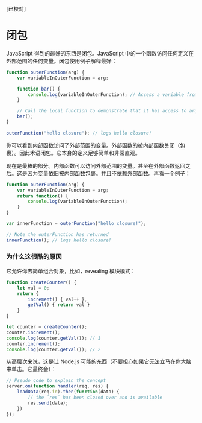 [已校对]
# 闭包

JavaScript 得到的最好的东西是闭包。JavaScript 中的一个函数访问任何定义在外部范围的任何变量。闭包使用例子解释最好：
```ts
function outerFunction(arg) {
    var variableInOuterFunction = arg;

    function bar() {
        console.log(variableInOuterFunction); // Access a variable from the outer scope
    }

    // Call the local function to demonstrate that it has access to arg
    bar();
}

outerFunction("hello closure"); // logs hello closure!
```
你可以看到内部函数访问了外部范围的变量。外部函数的被内部函数关闭（包裹）。因此术语闭包。它本身的定义足够简单和非常直观。


现在是最棒的部分。内部函数可以访问外部范围的变量。甚至在外部函数返回之后。这是因为变量依旧被内部函数包裹。并且不依赖外部函数。再看一个例子：
```ts
function outerFunction(arg) {
    var variableInOuterFunction = arg;
    return function() {
        console.log(variableInOuterFunction);
    }
}

var innerFunction = outerFunction("hello closure!");

// Note the outerFunction has returned
innerFunction(); // logs hello closure!
```

### 为什么这很酷的原因
它允许你去简单组合对象，比如，revealing 模块模式：
```ts
function createCounter() {
    let val = 0;
    return {
        increment() { val++ },
        getVal() { return val }
    }
}

let counter = createCounter();
counter.increment();
console.log(counter.getVal()); // 1
counter.increment();
console.log(counter.getVal()); // 2
```
从高层次来说，这是让 Node.js 可能的东西（不要担心如果它无法立马在你大脑中单击。它最终会）：
```ts
// Pseudo code to explain the concept
server.on(function handler(req, res) {
    loadData(req.id).then(function(data) {
        // the `res` has been closed over and is available
        res.send(data);
    })
});
```